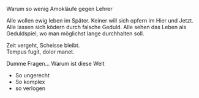Warum so wenig Amokläufe
gegen Lehrer

Alle wollen ewig leben im Später.
Keiner will sich opfern im Hier und Jetzt.
Alle lassen sich ködern durch falsche Geduld.
Alle sehen das Leben als Geduldspiel,
wo man möglichst lange durchhalten soll.

Zeit vergeht, Scheisse bleibt.  
Tempus fugit, dolor manet.

Dumme Fragen...
Warum ist diese Welt

- So ungerecht
- So komplex
- so verlogen
